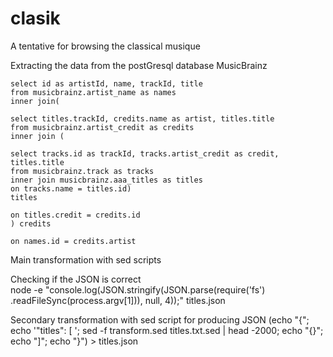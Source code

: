 clasik
======

A tentative for browsing the classical musique

Extracting the data from the postGresql database MusicBrainz
  
    select id as artistId, name, trackId, title
    from musicbrainz.artist_name as names
    inner join(

    select titles.trackId, credits.name as artist, titles.title 
    from musicbrainz.artist_credit as credits
    inner join (

    select tracks.id as trackId, tracks.artist_credit as credit, titles.title
    from musicbrainz.track as tracks
    inner join musicbrainz.aaa_titles as titles 
    on tracks.name = titles.id) 
    titles

    on titles.credit = credits.id
    ) credits

    on names.id = credits.artist

Main transformation with sed scripts
  
Checking if the JSON is correct  
	node -e "console.log(JSON.stringify(JSON.parse(require('fs') .readFileSync(process.argv[1])), null, 4));" titles.json
  
Secondary transformation with sed script for producing JSON
  (echo "{"; echo '"titles": [ '; sed -f transform.sed titles.txt.sed | head -2000; echo "{}"; echo "]"; echo "}") >  titles.json


